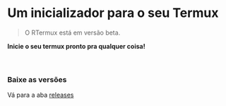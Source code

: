 # Um inicializador para o seu Termux
> O RTermux está em versão beta.

**Inicie o seu termux pronto pra qualquer coisa!**
<br><br><br>

### Baixe as versões
Vá para a aba [releases](https://github.com/BrunoRodri1/RTermux/releases)
